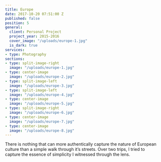 ```yaml
---
title: Europe
date: 2017-10-20 07:51:00 Z
published: false
position: 5
general:
  client: Personal Project
  project_year: 2015-2016
  cover_image: "/uploads/europe-1.jpg"
  is_dark: true
services:
- type: Photography
sections:
- type: split-image-right
  image: "/uploads/europe-1.jpg"
- type: center-image
  image: "/uploads/europe-2.jpg"
- type: split-image-left
  image: "/uploads/europe-3.jpg"
- type: split-image-left
  image: "/uploads/europe-4.jpg"
- type: center-image
  image: "/uploads/europe-5.jpg"
- type: split-image-right
  image: "/uploads/europe-6.jpg"
- type: center-image
  image: "/uploads/europe-7.jpg"
- type: center-image
  image: "/uploads/europe-8.jpg"
---
```


There is nothing that can more authentically capture the nature of European culture than a simple walk through it’s streets. Over two trips, I tried to capture the essence of simplicity I witnessed through the lens.